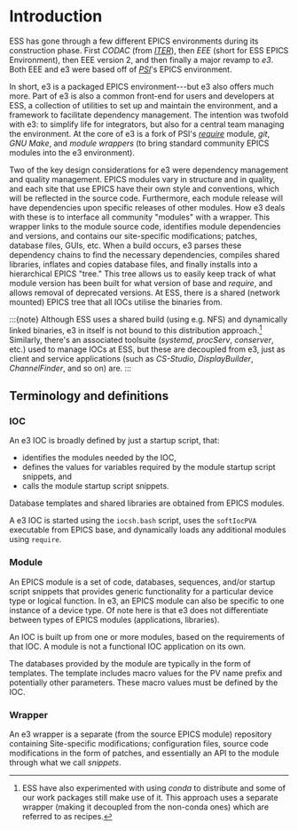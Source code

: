 # Introduction

ESS has gone through a few different EPICS environments during its construction phase. First *CODAC* (from *[ITER](https://www.iter.org/)*), then *EEE* (short for ESS EPICS Environment), then EEE version 2, and then finally a major revamp to *e3*. Both EEE and e3 were based off of *[PSI](https://www.psi.ch/en)*'s EPICS environment.

In short, e3 is a packaged EPICS environment---but e3 also offers much more. Part of e3 is also a common front-end for users and developers at ESS, a collection of utilities to set up and maintain the environment, and a framework to facilitate dependency management. The intention was twofold with e3: to simplify life for integrators, but also for a central team managing the environment. At the core of e3 is a fork of PSI's [*require*](https://github.com/paulscherrerinstitute/require) module, *git*, *GNU Make*, and *module wrappers* (to bring standard community EPICS modules into the e3 environment).

Two of the key design considerations for e3 were dependency management and quality management. EPICS modules vary in structure and in quality, and each site that use EPICS have their own style and conventions, which will be reflected in the source code. Furthermore, each module release will have dependencies upon specific releases of other modules. How e3 deals with these is to interface all community "modules" with a wrapper. This wrapper links to the module source code, identifies module dependencies and versions, and contains our site-specific modifications; patches, database files, GUIs, etc. When a build occurs, e3 parses these dependency chains to find the necessary dependencies, compiles shared libraries, inflates and copies database files, and finally installs into a hierarchical EPICS "tree." This tree allows us to easily keep track of what module version has been built for what version of base and *require*, and allows removal of deprecated versions. At ESS, there is a shared (network mounted) EPICS tree that all IOCs utilise the binaries from.

:::{note}
Although ESS uses a shared build (using e.g. NFS) and dynamically linked binaries, e3 in itself is not bound to this distribution approach.[^conda] Similarly, there's an associated toolsuite (*systemd*, *procServ*, *conserver*, etc.) used to manage IOCs at ESS, but these are decoupled from e3, just as client and service applications (such as *CS-Studio*, *DisplayBuilder*, *ChannelFinder*, and so on) are.
:::

## Terminology and definitions

### IOC

An e3 IOC is broadly defined by just a startup script, that:
* identifies the modules needed by the IOC,
* defines the values for variables required by the module startup script snippets, and
* calls the module startup script snippets.

Database templates and shared libraries are obtained from EPICS modules.

A e3 IOC is started using the `iocsh.bash` script, uses the `softIocPVA` executable from EPICS base, and dynamically loads any additional modules using `require`.

### Module

An EPICS module is a set of code, databases, sequences, and/or startup script snippets that provides generic functionality for a particular device type or logical function. In e3, an EPICS module can also be specific to one instance of a device type. Of note here is that e3 does not differentiate between types of EPICS modules (applications, libraries).

An IOC is built up from one or more modules, based on the requirements of that IOC. A module is not a functional IOC application on its own.

The databases provided by the module are typically in the form of templates. The template includes macro values for the PV name prefix and potentially other parameters. These macro values must be defined by the IOC.

### Wrapper

An e3 wrapper is a separate (from the source EPICS module) repository containing Site-specific modifications; configuration files, source code modifications in the form of patches, and essentially an API to the module through what we call *snippets*.


[^conda]: ESS have also experimented with using *conda* to distribute and some of our work packages still make use of it. This approach uses a separate wrapper (making it decoupled from the non-conda ones) which are referred to as recipes.
